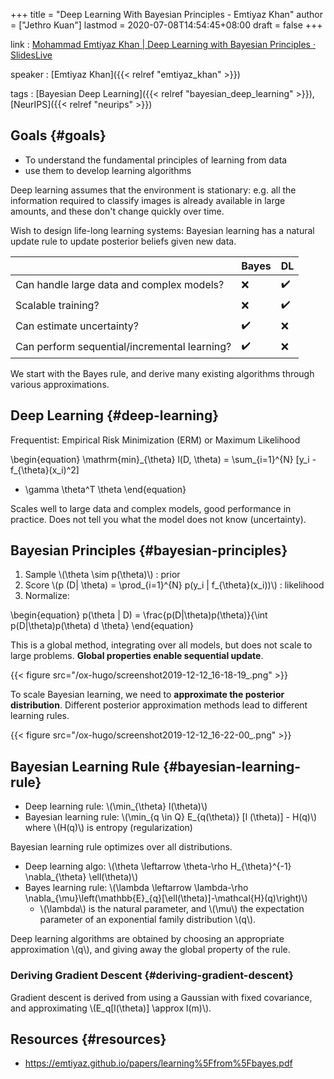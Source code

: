 +++
title = "Deep Learning With Bayesian Principles - Emtiyaz Khan"
author = ["Jethro Kuan"]
lastmod = 2020-07-08T14:54:45+08:00
draft = false
+++

link
: [Mohammad Emtiyaz Khan | Deep Learning with Bayesian Principles · SlidesLive](https://slideslive.com/38921489/deep-learning-with-bayesian-principles)

speaker
: [Emtiyaz Khan]({{< relref "emtiyaz_khan" >}})

tags
: [Bayesian Deep Learning]({{< relref "bayesian_deep_learning" >}}), [NeurIPS]({{< relref "neurips" >}})

## Goals {#goals}

- To understand the fundamental principles of learning from data
- use them to develop learning algorithms

Deep learning assumes that the environment is stationary: e.g. all the
information required to classify images is already available in large
amounts, and these don't change quickly over time.

Wish to design life-long learning systems: Bayesian learning has a
natural update rule to update posterior beliefs given new data.

|                                              | Bayes | DL  |
| -------------------------------------------- | ----- | --- |
| Can handle large data and complex models?    | ❌    | ✔️  |
| Scalable training?                           | ❌    | ✔️  |
| Can estimate uncertainty?                    | ✔️    | ❌  |
| Can perform sequential/incremental learning? | ✔️    | ❌  |

We start with the Bayes rule, and derive many existing algorithms
through various approximations.

## Deep Learning {#deep-learning}

Frequentist: Empirical Risk Minimization (ERM) or Maximum Likelihood

\begin{equation}
\mathrm{min}\_{\theta} l(D, \theta) = \sum\_{i=1}^{N} [y\_i - f\_{\theta}(x\_i)^2]

- \gamma \theta^T \theta
  \end{equation}

Scales well to large data and complex models, good performance in
practice. Does not tell you what the model does not know (uncertainty).

## Bayesian Principles {#bayesian-principles}

1.  Sample \\(\theta \sim p(\theta)\\) : prior
2.  Score \\(p (D| \theta) = \prod\_{i=1}^{N} p(y_i | f\_{\theta}(x_i))\\) : likelihood
3.  Normalize:

\begin{equation}
p(\theta | D) = \frac{p(D|\theta)p(\theta)}{\int p(D|\theta)p(\theta) d \theta}
\end{equation}

This is a global method, integrating over all models, but does not
scale to large problems. **Global properties enable sequential update**.

{{< figure src="/ox-hugo/screenshot2019-12-12_16-18-19_.png" >}}

To scale Bayesian learning, we need to **approximate the posterior
distribution**. Different posterior approximation methods lead to
different learning rules.

{{< figure src="/ox-hugo/screenshot2019-12-12_16-22-00_.png" >}}

## Bayesian Learning Rule {#bayesian-learning-rule}

- Deep learning rule: \\(\min\_{\theta} l(\theta)\\)
- Bayesian learning rule: \\(\min\_{q \in Q} E\_{q(\theta)} [l (\theta)] -
  H(q)\\) where \\(H(q)\\) is entropy (regularization)

Bayesian learning rule optimizes over all distributions.

- Deep learning algo: \\(\theta \leftarrow \theta-\rho H\_{\theta}^{-1} \nabla\_{\theta} \ell(\theta)\\)
- Bayes learning rule: \\(\lambda \leftarrow \lambda-\rho \nabla\_{\mu}\left(\mathbb{E}\_{q}[\ell(\theta)]-\mathcal{H}(q)\right)\\)
  - \\(\lambda\\) is the natural parameter, and \\(\mu\\) the expectation
    parameter of an exponential family distribution \\(q\\).

Deep learning algorithms are obtained by choosing an appropriate
approximation \\(q\\), and giving away the global property of the rule.

### Deriving Gradient Descent {#deriving-gradient-descent}

Gradient descent is derived from using a Gaussian with fixed
covariance, and approximating \\(E_q[l(\theta)] \approx l(m)\\).

## Resources {#resources}

- <https://emtiyaz.github.io/papers/learning%5Ffrom%5Fbayes.pdf>
